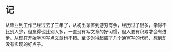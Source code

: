 # 记

从毕业到工作已经过去了三年了，从初出茅庐到游刃有余，经历过了很多，学得不比别人少，但忘得也比别人多，一直没有写文章的好习惯，但人要有积累才会有进步。从现在开始学习写点文章也不错。至少对得起熬了几个通宵写的代码、想到却没有实现的好点子。
